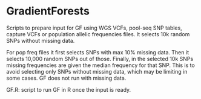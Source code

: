# GradientForests
Scripts to prepare input for GF using WGS VCFs, pool-seq SNP tables, capture VCFs or population allelic frequencies files. It selects 10k random SNPs without missing data.


For pop freq files it first selects SNPs with max 10% missing data. Then it selects 10,000 random SNPs out of those. Finally, in the selected 10k SNPs missing frequencies are given the median frequency for that SNP. This is to avoid selecting only SNPs without missing data, which may be limiting in some cases. GF does not run with missing data.


GF.R: script to run GF in R once the input is ready.
